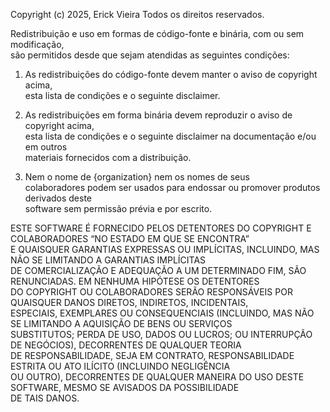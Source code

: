 Copyright (c) 2025, Erick Vieira 
Todos os direitos reservados.

Redistribuição e uso em formas de código-fonte e binária, com ou sem modificação,  
são permitidos desde que sejam atendidas as seguintes condições:

1. As redistribuições do código-fonte devem manter o aviso de copyright acima,  
   esta lista de condições e o seguinte disclaimer.

2. As redistribuições em forma binária devem reproduzir o aviso de copyright acima,  
   esta lista de condições e o seguinte disclaimer na documentação e/ou em outros  
   materiais fornecidos com a distribuição.

3. Nem o nome de {organization} nem os nomes de seus  
   colaboradores podem ser usados para endossar ou promover produtos derivados deste  
   software sem permissão prévia e por escrito.

ESTE SOFTWARE É FORNECIDO PELOS DETENTORES DO COPYRIGHT E COLABORADORES “NO ESTADO EM QUE SE ENCONTRA”  
E QUAISQUER GARANTIAS EXPRESSAS OU IMPLÍCITAS, INCLUINDO, MAS NÃO SE LIMITANDO A GARANTIAS IMPLÍCITAS  
DE COMERCIALIZAÇÃO E ADEQUAÇÃO A UM DETERMINADO FIM, SÃO RENUNCIADAS. EM NENHUMA HIPÓTESE OS DETENTORES  
DO COPYRIGHT OU COLABORADORES SERÃO RESPONSÁVEIS POR QUAISQUER DANOS DIRETOS, INDIRETOS, INCIDENTAIS,  
ESPECIAIS, EXEMPLARES OU CONSEQUENCIAIS (INCLUINDO, MAS NÃO SE LIMITANDO A AQUISIÇÃO DE BENS OU SERVIÇOS  
SUBSTITUTOS; PERDA DE USO, DADOS OU LUCROS; OU INTERRUPÇÃO DE NEGÓCIOS), DECORRENTES DE QUALQUER TEORIA  
DE RESPONSABILIDADE, SEJA EM CONTRATO, RESPONSABILIDADE ESTRITA OU ATO ILÍCITO (INCLUINDO NEGLIGÊNCIA  
OU OUTRO), DECORRENTES DE QUALQUER MANEIRA DO USO DESTE SOFTWARE, MESMO SE AVISADOS DA POSSIBILIDADE  
DE TAIS DANOS.
